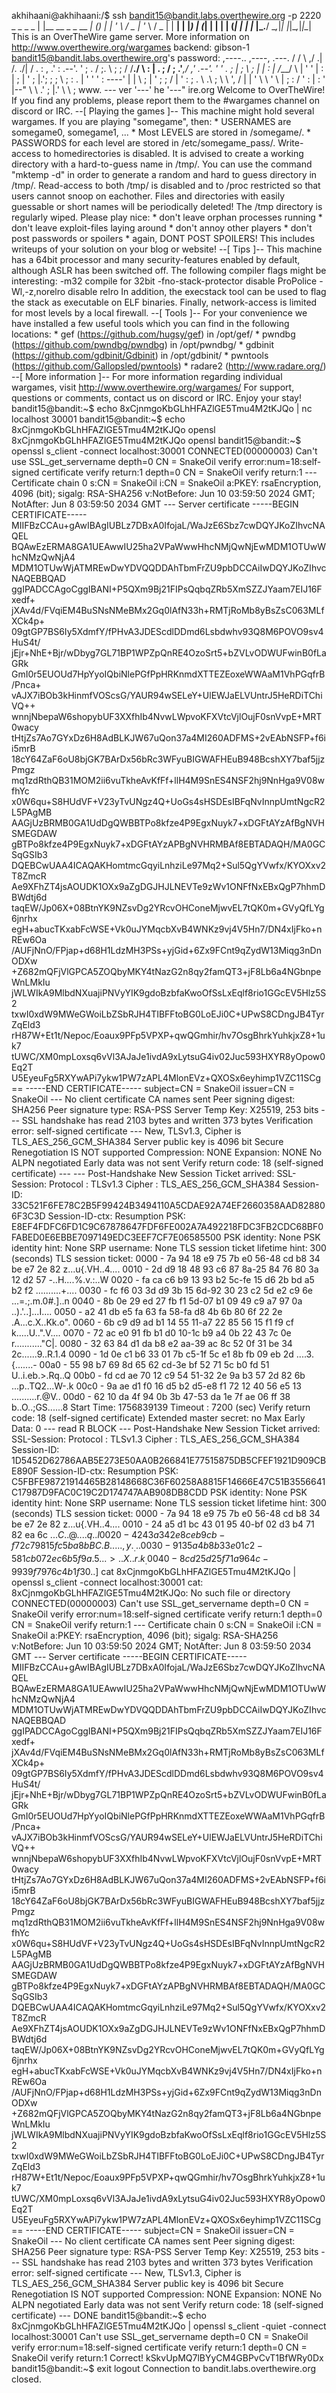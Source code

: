 akhihaani@akhihaani:/$ ssh bandit15@bandit.labs.overthewire.org -p 2220 _ _ _ _ | |__ __ _ _ __ __| (_) |_ | '_ \ / _ | '_ \ / _ | | __| | |_) | (_| | | | | (_| | | |_ |_.__/ \__,_|_| |_|\__,_|_|\__| This is an OverTheWire game server. More information on http://www.overthewire.org/wargames backend: gibson-1 bandit15@bandit.labs.overthewire.org's password: ,----.. ,----, .---. / / \ ,/ .| /. ./| / . : , .' : .--'. ' ; . / ;. \ ; ; / /__./ \ : | . ; / ; .'___,/ ,' .--'. ' \' . ; | ; \ ; | | : | /___/ \ | ' ' | : | ; | ' ; |.'; ; ; \ \; : . | ' ' ' : ----' | | \ ; | ' ; \; / | ' : ; . \ .\ ; \ \ ', / | | ' \ \ ' \ | ; : / ' : | : ' |--" \ \ .' ; |.' \ \ ; www. --- ver '---' he '---" ire.org Welcome to OverTheWire! If you find any problems, please report them to the #wargames channel on discord or IRC. --[ Playing the games ]-- This machine might hold several wargames. If you are playing "somegame", then: * USERNAMES are somegame0, somegame1, ... * Most LEVELS are stored in /somegame/. * PASSWORDS for each level are stored in /etc/somegame_pass/. Write-access to homedirectories is disabled. It is advised to create a working directory with a hard-to-guess name in /tmp/. You can use the command "mktemp -d" in order to generate a random and hard to guess directory in /tmp/. Read-access to both /tmp/ is disabled and to /proc restricted so that users cannot snoop on eachother. Files and directories with easily guessable or short names will be periodically deleted! The /tmp directory is regularly wiped. Please play nice: * don't leave orphan processes running * don't leave exploit-files laying around * don't annoy other players * don't post passwords or spoilers * again, DONT POST SPOILERS! This includes writeups of your solution on your blog or website! --[ Tips ]-- This machine has a 64bit processor and many security-features enabled by default, although ASLR has been switched off. The following compiler flags might be interesting: -m32 compile for 32bit -fno-stack-protector disable ProPolice -Wl,-z,norelro disable relro In addition, the execstack tool can be used to flag the stack as executable on ELF binaries. Finally, network-access is limited for most levels by a local firewall. --[ Tools ]-- For your convenience we have installed a few useful tools which you can find in the following locations: * gef (https://github.com/hugsy/gef) in /opt/gef/ * pwndbg (https://github.com/pwndbg/pwndbg) in /opt/pwndbg/ * gdbinit (https://github.com/gdbinit/Gdbinit) in /opt/gdbinit/ * pwntools (https://github.com/Gallopsled/pwntools) * radare2 (http://www.radare.org/) --[ More information ]-- For more information regarding individual wargames, visit http://www.overthewire.org/wargames/ For support, questions or comments, contact us on discord or IRC. Enjoy your stay! bandit15@bandit:~$ echo 8xCjnmgoKbGLhHFAZlGE5Tmu4M2tKJQo | nc localhost 30001 bandit15@bandit:~$ echo 8xCjnmgoKbGLhHFAZlGE5Tmu4M2tKJQo opensl 8xCjnmgoKbGLhHFAZlGE5Tmu4M2tKJQo opensl bandit15@bandit:~$ openssl s_client -connect localhost:30001 CONNECTED(00000003) Can't use SSL_get_servername depth=0 CN = SnakeOil verify error:num=18:self-signed certificate verify return:1 depth=0 CN = SnakeOil verify return:1 --- Certificate chain 0 s:CN = SnakeOil i:CN = SnakeOil a:PKEY: rsaEncryption, 4096 (bit); sigalg: RSA-SHA256 v:NotBefore: Jun 10 03:59:50 2024 GMT; NotAfter: Jun 8 03:59:50 2034 GMT --- Server certificate -----BEGIN CERTIFICATE----- MIIFBzCCAu+gAwIBAgIUBLz7DBxA0IfojaL/WaJzE6Sbz7cwDQYJKoZIhvcNAQEL BQAwEzERMA8GA1UEAwwIU25ha2VPaWwwHhcNMjQwNjEwMDM1OTUwWhcNMzQwNjA4 MDM1OTUwWjATMREwDwYDVQQDDAhTbmFrZU9pbDCCAiIwDQYJKoZIhvcNAQEBBQAD ggIPADCCAgoCggIBANI+P5QXm9Bj21FIPsQqbqZRb5XmSZZJYaam7EIJ16Fxedf+ jXAv4d/FVqiEM4BuSNsNMeBMx2Gq0lAfN33h+RMTjRoMb8yBsZsC063MLfXCk4p+ 09gtGP7BS6Iy5XdmfY/fPHvA3JDEScdlDDmd6Lsbdwhv93Q8M6POVO9sv4HuS4t/ jEjr+NhE+Bjr/wDbyg7GL71BP1WPZpQnRE4OzoSrt5+bZVLvODWUFwinB0fLaGRk GmI0r5EUOUd7HpYyoIQbiNlePGfPpHRKnmdXTTEZEoxeWWAaM1VhPGqfrB/Pnca+ vAJX7iBOb3kHinmfVOScsG/YAUR94wSELeY+UlEWJaELVUntrJ5HeRDiTChiVQ++ wnnjNbepaW6shopybUF3XXfhIb4NvwLWpvoKFXVtcVjlOujF0snVvpE+MRT0wacy tHtjZs7Ao7GYxDz6H8AdBLKJW67uQon37a4MI260ADFMS+2vEAbNSFP+f6ii5mrB 18cY64ZaF6oU8bjGK7BArDx56bRc3WFyuBIGWAFHEuB948BcshXY7baf5jjzPmgz mq1zdRthQB31MOM2ii6vuTkheAvKfFf+llH4M9SnES4NSF2hj9NnHga9V08wfhYc x0W6qu+S8HUdVF+V23yTvUNgz4Q+UoGs4sHSDEsIBFqNvInnpUmtNgcR2L5PAgMB AAGjUzBRMB0GA1UdDgQWBBTPo8kfze4P9EgxNuyk7+xDGFtAYzAfBgNVHSMEGDAW gBTPo8kfze4P9EgxNuyk7+xDGFtAYzAPBgNVHRMBAf8EBTADAQH/MA0GCSqGSIb3 DQEBCwUAA4ICAQAKHomtmcGqyiLnhziLe97Mq2+Sul5QgYVwfx/KYOXxv2T8ZmcR Ae9XFhZT4jsAOUDK1OXx9aZgDGJHJLNEVTe9zWv1ONFfNxEBxQgP7hhmDBWdtj6d taqEW/Jp06X+08BtnYK9NZsvDg2YRcvOHConeMjwvEL7tQK0m+GVyQfLYg6jnrhx egH+abucTKxabFcWSE+Vk0uJYMqcbXvB4WNKz9vj4V5Hn7/DN4xIjFko+nREw6Oa /AUFjNnO/FPjap+d68H1LdzMH3PSs+yjGid+6Zx9FCnt9qZydW13Miqg3nDnODXw +Z682mQFjVlGPCA5ZOQbyMKY4tNazG2n8qy2famQT3+jF8Lb6a4NGbnpeWnLMkIu jWLWIkA9MlbdNXuajiPNVyYIK9gdoBzbfaKwoOfSsLxEqlf8rio1GGcEV5Hlz5S2 txwI0xdW9MWeGWoiLbZSbRJH4TIBFFtoBG0LoEJi0C+UPwS8CDngJB4TyrZqEld3 rH87W+Et1t/Nepoc/Eoaux9PFp5VPXP+qwQGmhir/hv7OsgBhrkYuhkjxZ8+1uk7 tUWC/XM0mpLoxsq6vVl3AJaJe1ivdA9xLytsuG4iv02Juc593HXYR8yOpow0Eq2T U5EyeuFg5RXYwAPi7ykw1PW7zAPL4MlonEVz+QXOSx6eyhimp1VZC11SCg== -----END CERTIFICATE----- subject=CN = SnakeOil issuer=CN = SnakeOil --- No client certificate CA names sent Peer signing digest: SHA256 Peer signature type: RSA-PSS Server Temp Key: X25519, 253 bits --- SSL handshake has read 2103 bytes and written 373 bytes Verification error: self-signed certificate --- New, TLSv1.3, Cipher is TLS_AES_256_GCM_SHA384 Server public key is 4096 bit Secure Renegotiation IS NOT supported Compression: NONE Expansion: NONE No ALPN negotiated Early data was not sent Verify return code: 18 (self-signed certificate) --- --- Post-Handshake New Session Ticket arrived: SSL-Session: Protocol : TLSv1.3 Cipher : TLS_AES_256_GCM_SHA384 Session-ID: 33C521F6FE78C2B5F99424B3494110A5CDAE92A74EF2660358AAD828806F3C3D Session-ID-ctx: Resumption PSK: E8EF4FDFC6FD1C9C67878647FDF6FE002A7A492218FDC3FB2CDC68BF0FABED0E6EBBE7097149EDC3EEF7CF7E06585500 PSK identity: None PSK identity hint: None SRP username: None TLS session ticket lifetime hint: 300 (seconds) TLS session ticket: 0000 - 7a 94 18 e9 75 7b e0 56-48 cd b8 34 be e7 2e 82 z...u{.VH..4.... 0010 - 2d d9 18 48 93 c6 87 8a-25 84 76 80 3a 12 d2 57 -..H....%.v.:..W 0020 - fa ca c6 b9 13 93 b2 5c-fe 15 d6 2b bd a5 b2 f2 .......\...+.... 0030 - fc f6 03 3d d9 3b 15 6d-92 30 23 c2 5d e2 c9 6e ...=.;.m.0#.]..n 0040 - 8b 0e 29 ed 27 fb f1 5d-07 b1 09 49 c9 a7 97 0a ..).'..]...I.... 0050 - a2 41 db e5 fa 63 fa 58-fa d8 4b 6b 80 6f 22 2e .A...c.X..Kk.o". 0060 - 6b c9 d9 ad b1 14 55 11-a7 22 85 56 15 f1 f9 cf k.....U..".V.... 0070 - 72 ac e0 91 fb b1 d0 10-1c b9 a4 0b 22 43 7c 0e r..........."C|. 0080 - 32 63 84 d1 da b8 e2 aa-39 ac 8c 52 0f 31 be 34 2c......9..R.1.4 0090 - 1d 0e c1 b6 33 01 7b c5-1f 5c e1 8b fb 09 eb 2d ....3.{..\.....- 00a0 - 55 98 b7 69 8d 65 62 cd-3e bf 52 71 5c b0 fd 51 U..i.eb.>.Rq\..Q 00b0 - fd cd ae 70 12 c9 54 51-32 2e 9a b3 57 2d 82 6b ...p..TQ2...W-.k 00c0 - 9a ae d1 f0 16 d5 b2 d5-e8 f1 72 12 40 56 e5 13 ..........r.@V.. 00d0 - 62 10 da 4f 94 0b 3b 47-53 da 1e 7f ae 06 ff 38 b..O..;GS......8 Start Time: 1756839139 Timeout : 7200 (sec) Verify return code: 18 (self-signed certificate) Extended master secret: no Max Early Data: 0 --- read R BLOCK --- Post-Handshake New Session Ticket arrived: SSL-Session: Protocol : TLSv1.3 Cipher : TLS_AES_256_GCM_SHA384 Session-ID: 1D5452D62786AAB5E273E50AA0B266841E77515875DB5CFEF1921D909CBE890F Session-ID-ctx: Resumption PSK: C5FBFE98721914465B28148668C36F60258A8815F14666E47C51B3556641C17987D9FAC0C19C2D174747AAB908DB8CDD PSK identity: None PSK identity hint: None SRP username: None TLS session ticket lifetime hint: 300 (seconds) TLS session ticket: 0000 - 7a 94 18 e9 75 7b e0 56-48 cd b8 34 be e7 2e 82 z...u{.VH..4.... 0010 - 24 a5 d1 bc 43 01 95 40-bf 02 d3 b4 71 82 ea 6c $...C..@....q..l 0020 - 42 43 a3 42 e8 ce b9 cb-f7 2c 79 81 5f c5 ba 8b BC.B.....,y._... 0030 - 91 35 a4 b8 b3 3e 01 c2-58 1c b0 72 ec 6b 5f 9a .5...>..X..r.k_. 0040 - 8c d2 5d 25 f7 1a 96 4c-99 39 f7 97 6c 4b 1f 30 ..]%...L.9..lK.0 0050 - 68 2a 7a 6c 3b e1 d3 2d-c0 73 61 b1 30 2b 9c 65 h*zl;..-.sa.0+.e 0060 - 88 59 70 2c ff 38 59 8b-55 e5 4f 31 cc 4d 25 0a .Yp,.8Y.U.O1.M%. 0070 - e0 e2 12 b2 e9 c5 d7 39-0c 38 d2 df 30 e0 03 7c .......9.8..0..| 0080 - 9d 54 9a ce fa 7c 83 72-61 79 93 b7 7f 0a 19 80 .T...|.ray...... 0090 - 11 cd 26 44 c6 1e 74 3c-0f 29 2e 53 b5 a5 95 3c ..&D..t<.).S...< 00a0 - eb 1e c6 d1 1c 45 de 90-39 ae 31 7e d1 ba 88 b9 .....E..9.1~.... 00b0 - 65 83 f3 db b9 98 1b f8-94 46 35 d7 0a 2d 08 2a e........F5..-.* 00c0 - 51 cf 97 e8 05 f4 7c 52-2e 46 a2 9e 32 21 fa 4f Q.....|R.F..2!.O 00d0 - 9a fe 8d 8f 7e 76 a0 64-a6 e5 f8 ba ef f8 b1 75 ....~v.d.......u Start Time: 1756839139 Timeout : 7200 (sec) Verify return code: 18 (self-signed certificate) Extended master secret: no Max Early Data: 0 --- read R BLOCK ^C bandit15@bandit:~$ cat 8xCjnmgoKbGLhHFAZlGE5Tmu4M2tKJQo | openssl s_client -connect localhost:30001 cat: 8xCjnmgoKbGLhHFAZlGE5Tmu4M2tKJQo: No such file or directory CONNECTED(00000003) Can't use SSL_get_servername depth=0 CN = SnakeOil verify error:num=18:self-signed certificate verify return:1 depth=0 CN = SnakeOil verify return:1 --- Certificate chain 0 s:CN = SnakeOil i:CN = SnakeOil a:PKEY: rsaEncryption, 4096 (bit); sigalg: RSA-SHA256 v:NotBefore: Jun 10 03:59:50 2024 GMT; NotAfter: Jun 8 03:59:50 2034 GMT --- Server certificate -----BEGIN CERTIFICATE----- MIIFBzCCAu+gAwIBAgIUBLz7DBxA0IfojaL/WaJzE6Sbz7cwDQYJKoZIhvcNAQEL BQAwEzERMA8GA1UEAwwIU25ha2VPaWwwHhcNMjQwNjEwMDM1OTUwWhcNMzQwNjA4 MDM1OTUwWjATMREwDwYDVQQDDAhTbmFrZU9pbDCCAiIwDQYJKoZIhvcNAQEBBQAD ggIPADCCAgoCggIBANI+P5QXm9Bj21FIPsQqbqZRb5XmSZZJYaam7EIJ16Fxedf+ jXAv4d/FVqiEM4BuSNsNMeBMx2Gq0lAfN33h+RMTjRoMb8yBsZsC063MLfXCk4p+ 09gtGP7BS6Iy5XdmfY/fPHvA3JDEScdlDDmd6Lsbdwhv93Q8M6POVO9sv4HuS4t/ jEjr+NhE+Bjr/wDbyg7GL71BP1WPZpQnRE4OzoSrt5+bZVLvODWUFwinB0fLaGRk GmI0r5EUOUd7HpYyoIQbiNlePGfPpHRKnmdXTTEZEoxeWWAaM1VhPGqfrB/Pnca+ vAJX7iBOb3kHinmfVOScsG/YAUR94wSELeY+UlEWJaELVUntrJ5HeRDiTChiVQ++ wnnjNbepaW6shopybUF3XXfhIb4NvwLWpvoKFXVtcVjlOujF0snVvpE+MRT0wacy tHtjZs7Ao7GYxDz6H8AdBLKJW67uQon37a4MI260ADFMS+2vEAbNSFP+f6ii5mrB 18cY64ZaF6oU8bjGK7BArDx56bRc3WFyuBIGWAFHEuB948BcshXY7baf5jjzPmgz mq1zdRthQB31MOM2ii6vuTkheAvKfFf+llH4M9SnES4NSF2hj9NnHga9V08wfhYc x0W6qu+S8HUdVF+V23yTvUNgz4Q+UoGs4sHSDEsIBFqNvInnpUmtNgcR2L5PAgMB AAGjUzBRMB0GA1UdDgQWBBTPo8kfze4P9EgxNuyk7+xDGFtAYzAfBgNVHSMEGDAW gBTPo8kfze4P9EgxNuyk7+xDGFtAYzAPBgNVHRMBAf8EBTADAQH/MA0GCSqGSIb3 DQEBCwUAA4ICAQAKHomtmcGqyiLnhziLe97Mq2+Sul5QgYVwfx/KYOXxv2T8ZmcR Ae9XFhZT4jsAOUDK1OXx9aZgDGJHJLNEVTe9zWv1ONFfNxEBxQgP7hhmDBWdtj6d taqEW/Jp06X+08BtnYK9NZsvDg2YRcvOHConeMjwvEL7tQK0m+GVyQfLYg6jnrhx egH+abucTKxabFcWSE+Vk0uJYMqcbXvB4WNKz9vj4V5Hn7/DN4xIjFko+nREw6Oa /AUFjNnO/FPjap+d68H1LdzMH3PSs+yjGid+6Zx9FCnt9qZydW13Miqg3nDnODXw +Z682mQFjVlGPCA5ZOQbyMKY4tNazG2n8qy2famQT3+jF8Lb6a4NGbnpeWnLMkIu jWLWIkA9MlbdNXuajiPNVyYIK9gdoBzbfaKwoOfSsLxEqlf8rio1GGcEV5Hlz5S2 txwI0xdW9MWeGWoiLbZSbRJH4TIBFFtoBG0LoEJi0C+UPwS8CDngJB4TyrZqEld3 rH87W+Et1t/Nepoc/Eoaux9PFp5VPXP+qwQGmhir/hv7OsgBhrkYuhkjxZ8+1uk7 tUWC/XM0mpLoxsq6vVl3AJaJe1ivdA9xLytsuG4iv02Juc593HXYR8yOpow0Eq2T U5EyeuFg5RXYwAPi7ykw1PW7zAPL4MlonEVz+QXOSx6eyhimp1VZC11SCg== -----END CERTIFICATE----- subject=CN = SnakeOil issuer=CN = SnakeOil --- No client certificate CA names sent Peer signing digest: SHA256 Peer signature type: RSA-PSS Server Temp Key: X25519, 253 bits --- SSL handshake has read 2103 bytes and written 373 bytes Verification error: self-signed certificate --- New, TLSv1.3, Cipher is TLS_AES_256_GCM_SHA384 Server public key is 4096 bit Secure Renegotiation IS NOT supported Compression: NONE Expansion: NONE No ALPN negotiated Early data was not sent Verify return code: 18 (self-signed certificate) --- DONE bandit15@bandit:~$ echo 8xCjnmgoKbGLhHFAZlGE5Tmu4M2tKJQo | openssl s_client -quiet -connect localhost:30001 Can't use SSL_get_servername depth=0 CN = SnakeOil verify error:num=18:self-signed certificate verify return:1 depth=0 CN = SnakeOil verify return:1 Correct! kSkvUpMQ7lBYyCM4GBPvCvT1BfWRy0Dx bandit15@bandit:~$ exit logout Connection to bandit.labs.overthewire.org closed.
